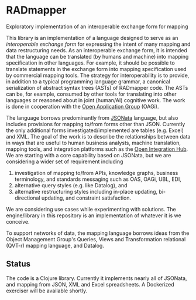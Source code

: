 # RADmapper
Exploratory implementation of an interoperable exchange form for mapping

This library is an implementation of a language designed to serve as an *interoperable exchange form* for expressing the intent of many mapping and data restructuring needs.
As an interoperable exchange form, it is intended that the language can be translated (by humans and machine) into mapping specification in other languages.
For example, it should be possible to translate statements in the exchange form into mapping specification used by commercial mapping tools.
The strategy for interoperability is to provide, in addition to a typical programming language grammar, a canonical serialization of abstract syntax trees (ASTs) of RADmapper code.
The ASTs can be, for example,  consumed by other tools for translating into other languages or reasoned about in joint (human/AI) cognitive work.
The work is done in cooperation with the [Open Application Group](https://oagi.org/) (OAGi).

The language borrows predominantly from [JSONata](https://jsonata.org/) language, but also includes provisions for 
mapping to/from forms other than JSON. Currently the only additional forms investigated/implemented are tables (e.g. Excel) and XML.
The goal of the  work is to describe the relationships between data in ways that are useful to human business analysts, machine translation, 
mapping tools, and integration platforms such as the [Open Integration Hub](https://www.openintegrationhub.org/?lang=en). 
We are starting with a core capability based on JSONata, but we are considering a wider set of requirement including 
    
1. investigation of mapping to/from APIs, knowledge graphs, business terminology, and standards messaging such as OAS, OAGi, UBL, EDI, 
2. alternative query styles (e.g. like Datalog), and 
3. alternative restructuring styles including in-place updating, bi-directional updating, and constraint satisfaction.
    
We are considering use cases while experimenting with solutions. 
The engine/library in this repository is an implementation of whatever it is we conceive. 

To support networks of data, the mapping language borrows ideas from the Object Management Group's Queries, Views and Transformation relational (QVT-r)
mapping language, and Datalog.

## Status
The code is a Clojure library. Currently it implements nearly all of JSONata, and mapping from JSON, XML and Excel spreadsheets.
A Dockerized exerciser will be available shortly.
